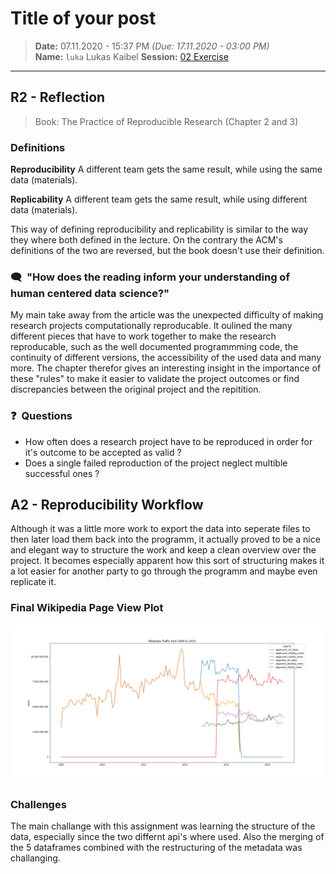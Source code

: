 # Title of your post
> **Date:** 07.11.2020 - 15:37 PM *(Due: 17.11.2020 - 03:00 PM)*  
> **Name:** `luka` Lukas Kaibel 
> **Session:** [02 Exercise](https://github.com/FUB-HCC/hcds-winter-2020/wiki/02_exercise)   
----

## R2 - Reflection
> Book: The Practice of Reproducible Research (Chapter 2 and 3)

### Definitions

**Reproducibility**
A different team gets the same result, while using the same data (materials).

**Replicability**
A different team gets the same result, while using different data (materials).

This way of defining reproducibility and replicability is similar to the way they where both defined in the lecture. On the contrary the ACM's definitions of the two are reversed, but the book doesn't use their definition.

### 🗨️&nbsp; "How does the reading inform your understanding of human centered data science?"  

My main take away from the article was the unexpected difficulty of making research projects computationally reproducable. It oulined the many different pieces that have to work together to make the research reproducable, such as the well documented programmming code, the continuity of different versions, the accessibility of the used data and many more. The chapter therefor gives an interesting insight in the importance of these "rules" to make it easier to validate the project outcomes or find discrepancies between the original project and the repitition.

### ❓&nbsp; Questions

* How often does a research project have to be reproduced in order for it's outcome to be accepted as valid ? 
* Does a single failed reproduction of the project neglect multible successful ones ?

## A2 - Reproducibility Workflow

Although it was a little more work to export the data into seperate files to then later load them back into the programm, it actually proved to be a nice and elegant way to structure the work and keep a clean overview over the project. It becomes especially apparent how this sort of structuring makes it a lot easier for another party to go through the programm and maybe even replicate it. 

### Final Wikipedia Page View Plot

![alt text](en-wikipedia_traffic_200712-202010.png "Title")

### Challenges

The main challange with this assignment was learning the structure of the data, especially since the two differnt api's where used. Also the merging of the 5 dataframes combined with the restructuring of the metadata was challanging. 
